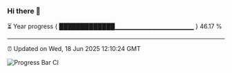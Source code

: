 ### Hi there 👋

⏳ Year progress { █████████████▁▁▁▁▁▁▁▁▁▁▁▁▁▁▁▁▁ } 46.17 %

---

⏰ Updated on Wed, 18 Jun 2025 12:10:24 GMT

![Progress Bar CI](https://github.com/liununu/liununu/workflows/Progress%20Bar%20CI/badge.svg)
